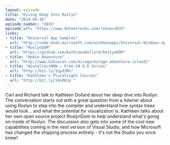 ```yaml
---
layout: episode
title: "Diving Deep Into Roslyn"
date: "2014-09-16"
episode_number: "1035"
episode_url: "https://www.dotnetrocks.com/?show=1035"
links:
- title: "Universal App Samples"
  url: "http://code.msdn.microsoft.com/windowsapps/Universal-Windows-app-cb3248c3"
- title: "RoslynDOM"
  url: "https://github.com/KathleenDollard/RoslynDOM"
- title: "Hobie Adventure"
  url: "http://www.hobiecat.com/mirage/mirage-adventure-island/"
- title: "WintellectNOW – Free C# 6.0 Series"
  url: "http://bit.ly/1qydJMx"
- title: "Kathleen's Pluralsight Courses"
  url: "http://bit.ly/1AnO6zp "
---
```


Carl and Richard talk to Kathleen Dollard about her deep dive into Roslyn. The conversation starts out with a great question from a listener about using Roslyn to step into the compiler and understand how syntax trees would look... and what the potential for visualization is. Kathleen talks about her own open source project RoslynDom to help understand what's going on inside of Roslyn. The discussion also gets into some of the cool new capabilities coming in the next version of Visual Studio, and how Microsoft has changed the shipping process entirely - it's not the Studio you once knew!
